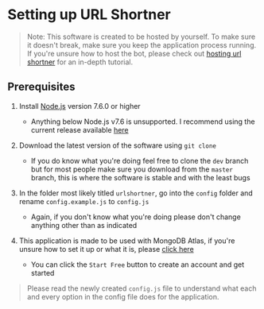 # Setting up URL Shortner
> Note: This software is created to be hosted by yourself. To make sure it doesn't break, make sure you keep the application process running. If you're  unsure how to host the bot, please check out [hosting url shortner]() for an in-depth tutorial.

## Prerequisites

1. Install [Node.js](https://nodejs.org) version 7.6.0 or higher
    - Anything below Node.js v7.6 is unsupported. I recommend using the current release available [here](https://nodejs.org)
    
2. Download the latest version of the software using `git clone`
    - If you do know what you're doing feel free to clone the `dev` branch but for most people make sure you download from the `master` branch, this is where the software is stable and with the least bugs
    
3. In the folder most likely titled `urlshortner`, go into the `config` folder and rename `config.example.js` to `config.js`
    - Again, if you don't know what you're doing please don't change anything other than as indicated
    
4. This application is made to be used with MongoDB Atlas, if you're unsure how to set it up or what it is, please [click here](https://www.mongodb.com/cloud/atlas)
    - You can click the `Start Free` button to create an account and get started

> Please read the newly created `config.js` file to understand what each and every option in the config file does for the application.